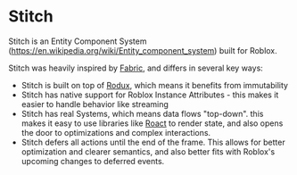 # Stitch
Stitch is an Entity Component System (https://en.wikipedia.org/wiki/Entity_component_system) built for Roblox.


Stitch was heavily inspired by [Fabric](https://github.com/evaera/Fabric), and differs in several key ways:
- Stitch is built on top of [Rodux](https://github.com/Roblox/Rodux), which means it benefits from immutability
- Stitch has native support for Roblox Instance Attributes - this makes it easier to handle behavior like streaming
- Stitch has real Systems, which means data flows "top-down". this makes it easy to use libraries like [Roact](https://github.com/Roblox/Roact) to render state, and also opens the door to optimizations and complex interactions.
- Stitch defers all actions until the end of the frame. This allows for better optimization and clearer semantics, and also better fits with Roblox's upcoming changes to deferred events.




